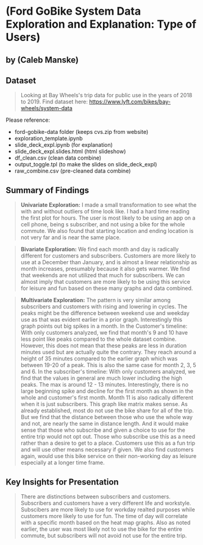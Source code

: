 # (Ford GoBike System Data Exploration and Explanation: Type of Users)
## by (Caleb Manske)


## Dataset

> Looking at Bay Wheels's trip data for public use in the years of 2018 to 2019. Find dataset here: https://www.lyft.com/bikes/bay-wheels/system-data
    
Please reference: 
- ford-gobike-data folder (keeps cvs.zip from website)
- exploration_template.ipynb
- slide_deck_expl.ipynb (for explanation)
- slide_deck_expl.slides.html (html slideshow)
- df_clean.csv (clean data combine)
- output_toggle.tpl (to make the slides on slide_deck_expl)
- raw_combine.csv (pre-cleaned data combine)



## Summary of Findings

> **Univariate Exploration:** I made a small transformation to see what the with and without outliers of time look like. I had a hard time reading the first plot for hours. The user is most likely to be using an app on a cell phone, being s subscriber, and not using a bike for the whole commute.  We also found that starting location and ending location is not very far and is near the same place.

> **Bivariate Exploration:** We find each month and day is radically different for customers and subscribers.  Customers are more likely to use at a December than January, and is almost a linear relationship as month increases, presumably because it also gets warmer.  We find that weekends are not utilized that much for subscribers. We can almost imply that customers are more likely to be using this service for leisure and fun based on these many graphs and data combined.

> **Multivariate Exploration:** The pattern is very similar among subscribers and customers with rising and lowering in cycles. The peaks might be the difference between weekend use and weekday use as that was evident earlier in a prior graph. Interestingly this graph points out big spikes in a month.  In the Customer's timeline: With only customers analyzed, we find that month's 9 and 10 have less point like peaks compared to the whole dataset combine. However, this does not mean that these peaks are less in duration minutes used but are actually quite the contrary. They reach around a height of 35 minutes compared to the earlier graph which was between 19-20 of a peak. This is also the same case for month 2, 3, 5 and 6.  In the subscriber's timeline: With only customers analyzed, we find that the values in general are much lower including the high peaks. The max is around 12 - 13 minutes. Interestingly, there is no large beginning spike and decline for the first month as shown in the whole and customer's first month. Month 11 is also radically different when it is just subscribers.  This graph like matrix makes sense. As already established, most do not use the bike share for all of the trip. But we find that the distance between those who use the whole way and not, are nearly the same in distance length. And it would make sense that those who subscribe and given a choice to use for the entire trip would not opt out. Those who subscribe use this as a need rather than a desire to get to a place. Customers use this as a fun trip and will use other means necessary if given.  We also find customers again, would use this bike service on their non-working day as leisure especially at a longer time frame.



## Key Insights for Presentation

> There are distinctions between subscribers and customers. Subscribers and customers have a very different life and workstyle.  Subscibers are more likely to use for workday realted purposes while customers more likely to use for fun.  The time of day will correlate with a specific month based on the heat map graphs.  Also as noted earlier, the user was most likely not to use the bike for the entire commute, but subscribers will not avoid not use for the entire trip.